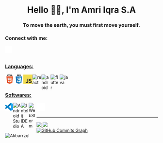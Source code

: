 <h1 align="center">Hello 👋🏻, I'm Amri Iqra S.A</h1>
<h3 align="center">To move the earth, you must first move yourself.</h3>

### Connect with me:


<a href="https://www.instagram.com/amri_iqroo/?hl=id" target="_blank"><img align="left" alt="amri_iqroo | Instagram" width="22px" src="https://github.com/Aakarsh-B/trying-repos/blob/master/insta.svg" />

<br />
<br />

### Languages:

<img align="left" alt="HTML5" width="30px" src="https://raw.githubusercontent.com/github/explore/80688e429a7d4ef2fca1e82350fe8e3517d3494d/topics/html/html.png" />
<img align="left" alt="CSS3" width="30px" src="https://raw.githubusercontent.com/github/explore/80688e429a7d4ef2fca1e82350fe8e3517d3494d/topics/css/css.png" />
<img align="left" alt="javascript" width="30px" src="https://raw.githubusercontent.com/github/explore/80688e429a7d4ef2fca1e82350fe8e3517d3494d/topics/javascript/javascript.png" />
<img align="left" alt="react" width="30px" src="https://upload.wikimedia.org/wikipedia/commons/thumb/a/a7/React-icon.svg/1200px-React-icon.svg.png"/>
<img align="left" alt="android" width="30px" src="https://upload.wikimedia.org/wikipedia/commons/thumb/d/d7/Android_robot.svg/1745px-Android_robot.svg.png"/>
<img align="left" alt="flutter" width="30px" src="https://cdn-images-1.medium.com/max/1200/1*5-aoK8IBmXve5whBQM90GA.png"/>
<img align="left" alt="java" width="30px" src="https://academy.alterra.id/blog/wp-content/uploads/2021/06/java.png"/>

<br />
<br />
  
### Softwares:

<img align="left" alt="Visual Studio Code" width="26px" src="https://raw.githubusercontent.com/github/explore/80688e429a7d4ef2fca1e82350fe8e3517d3494d/topics/visual-studio-code/visual-studio-code.png" />
<img align="left" alt="Android Studio" width="26px" src="https://encrypted-tbn0.gstatic.com/images?q=tbn:ANd9GcQ1TWXeRF1b29BsjyfAfvSFw3Wqkgi_eiZUAg&usqp=CAU" />
<img align="left" alt="Intelij IDEA" width="26px" src="https://cdn.freebiesupply.com/logos/large/2x/intellij-idea-1-logo-png-transparent.png" />
 <img align="left" alt="WebStorm" width="26px" src="https://cdn.freebiesupply.com/logos/large/2x/webstorm-icon-logo-png-transparent.png" />
<img align="left" alt="GitHub" width="26px" src="https://github.com/Aakarsh-B/trying-repos/blob/master/github.svg" />
<br />
<br />

---

<a href="https://github.com/MicRoCats7">
  <img height="180em" src="https://github-readme-stats.vercel.app/api?username=MicRoCats7&show_icons=true&theme=radical" />
  <img height="180em" src="https://github-readme-stats-eight-theta.vercel.app/api/top-langs/?username=MicRoCats7&theme=radical&layout=compact&exclude_lang=java+r" />
</a>
<br>
  <a href="https://github.com/MicRoCats7"><img src="https://activity-graph.herokuapp.com/graph?username=MicRoCats7&bg_color=1c1917&color=ffffff&line=0891b2&point=ffffff&area_color=1c1917&area=true&hide_border=true&custom_title=GitHub%20Commits%20Graph" alt="GitHub Commits Graph" /></a>
  <br>
  <img src="https://komarev.com/ghpvc/?username=MicRoCats7&label=Profile%20views&color=0e75b6&style=flat" alt="Akbarrzql" />

